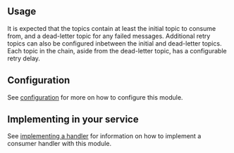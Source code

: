 ## Usage

It is expected that the topics contain at least the initial topic to consume from, and a dead-letter topic for any failed messages. Additional retry topics can also be configured inbetween the initial and dead-letter topics. Each topic in the chain, aside from the dead-letter topic, has a configurable retry delay.

## Configuration

See [configuration](/tools/docs/configuration.md) for more on how to configure this module.

## Implementing in your service

See [implementing a handler](/tools/docs/implementing-a-handler.md) for information on how to implement a consumer handler with this module.
